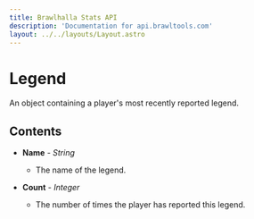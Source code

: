 ```yaml
---
title: Brawlhalla Stats API
description: 'Documentation for api.brawltools.com'
layout: ../../layouts/Layout.astro
---
```


# Legend

An object containing a player's most recently reported legend.

## Contents

- **Name** - *String*
    - The name of the legend.

- **Count** - *Integer*
    - The number of times the player has reported this legend.